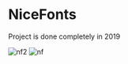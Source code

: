 # NiceFonts
Project is done completely in 2019



![nf2](https://user-images.githubusercontent.com/58459400/151017733-5d4971a8-a604-4689-902f-71e8e5a17bdd.PNG)
![nf](https://user-images.githubusercontent.com/58459400/151017739-63159a8c-2a20-4ebd-ba03-0b6e0e297343.PNG)
